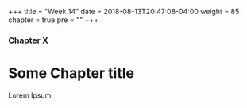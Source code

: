 +++
title = "Week 14"
date = 2018-08-13T20:47:08-04:00
weight = 85
chapter = true
pre = "<b></b>"
+++

### Chapter X

# Some Chapter title

Lorem Ipsum.